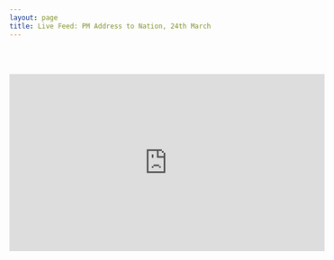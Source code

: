 ```yaml
---
layout: page
title: Live Feed: PM Address to Nation, 24th March 
---
```


<br><br>
<iframe width="560" height="315" src="https://www.youtube.com/embed/EaOsJRru-YQ" frameborder="0" allow="accelerometer; autoplay; encrypted-media; gyroscope; picture-in-picture" allowfullscreen></iframe>
